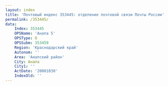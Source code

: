 ```yaml
---
layout: index
title: 'Почтовый индекс 353445: отделение почтовой связи Почты России'
permalink: /353445/
data:
    Index: 353445
    OPSName: 'Анапа 5'
    OPSType: О
    OPSSubm: 353459
    Region: 'Краснодарский край'
    Autonom: ''
    Area: 'Анапский район'
    City: Анапа
    City1: ''
    ActDate: '20001030'
    IndexOld: ''
---
```


